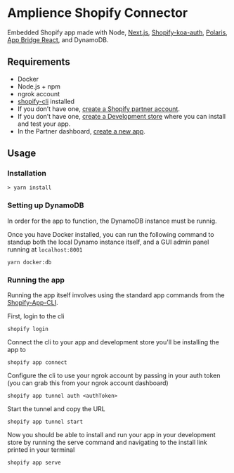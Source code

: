 # Amplience Shopify Connector

Embedded Shopify app made with Node, [Next.js](https://nextjs.org/), [Shopify-koa-auth](https://github.com/Shopify/quilt/tree/master/packages/koa-shopify-auth), [Polaris](https://github.com/Shopify/polaris-react), [App Bridge React](https://shopify.dev/tools/app-bridge/react-components), and DynamoDB.

## Requirements

- Docker
- Node.js + npm
- ngrok account
- [shopify-cli](https://github.com/Shopify/shopify-app-cli) installed
- If you don’t have one, [create a Shopify partner account](https://partners.shopify.com/signup).
- If you don’t have one, [create a Development store](https://help.shopify.com/en/partners/dashboard/development-stores#create-a-development-store) where you can install and test your app.
- In the Partner dashboard, [create a new app](https://help.shopify.com/en/api/tools/partner-dashboard/your-apps#create-a-new-app).

## Usage

### Installation

```
> yarn install
```

### Setting up DynamoDB

In order for the app to function, the DynamoDB instance must be runnig.

Once you have Docker installed, you can run the following command to standup both the local Dynamo instance itself, and a GUI admin panel running at `localhost:8001`

```
yarn docker:db
```

### Running the app

Running the app itself involves using the standard app commands from the [Shopify-App-CLI](https://github.com/Shopify/shopify-app-cli).

First, login to the cli

```
shopify login
```

Connect the cli to your app and development store you'll be installing the app to

```
shopify app connect
```

Configure the cli to use your ngrok account by passing in your auth token (you can grab this from your ngrok account dashboard)

```
shopify app tunnel auth <authToken>
```

Start the tunnel and copy the URL

```
shopify app tunnel start
```

Now you should be able to install and run your app in your development store by running the serve command and navigating to the install link printed in your terminal

```
shopify app serve
```
